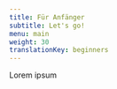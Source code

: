 ```yaml
---
title: Für Anfänger
subtitle: Let's go!
menu: main
weight: 30
translationKey: beginners
---
```

Lorem ipsum
